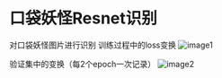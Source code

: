 # 口袋妖怪Resnet识别
对口袋妖怪图片进行识别
训练过程中的loss变换
![image1](https://github.com/DC-Lin/Pokemon_Resnet/blob/master/newplot%20(1).png)

验证集中的变换（每2个epoch一次记录）
![image2](https://github.com/DC-Lin/Pokemon_Resnet/blob/master/newplot.png)
